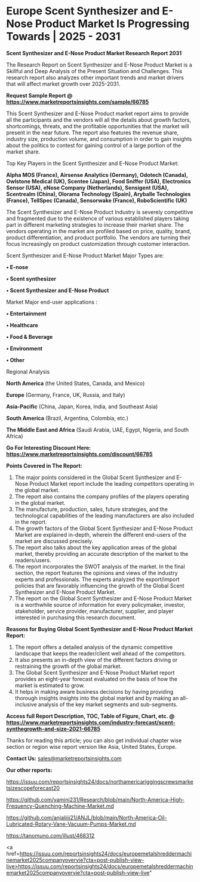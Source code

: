 # Europe Scent Synthesizer and E-Nose Product Market Is Progressing Towards | 2025 - 2031

<strong>Scent Synthesizer and E-Nose Product Market Research Report 2031</strong>

The Research Report on Scent Synthesizer and E-Nose Product Market is a Skillful and Deep Analysis of the Present Situation and Challenges. This research report also analyzes other important trends and market drivers that will affect market growth over 2025-2031.

<strong>Request Sample Report @ <a href=https://www.marketreportsinsights.com/sample/66785>https://www.marketreportsinsights.com/sample/66785</a></strong>

This Scent Synthesizer and E-Nose Product market report aims to provide all the participants and the vendors will all the details about growth factors, shortcomings, threats, and the profitable opportunities that the market will present in the near future. The report also features the revenue share, industry size, production volume, and consumption in order to gain insights about the politics to contest for gaining control of a large portion of the market share.

Top Key Players in the Scent Synthesizer and E-Nose Product Market:

<strong>Alpha MOS (France), Airsense Analytics (Germany), Odotech (Canada), Owlstone Medical (UK), Scentee (Japan), Food Sniffer (USA), Electronics Sensor (USA), eNose Company (Netherlands), Sensigent (USA), Scentrealm (China), Olorama Technology (Spain), Aryballe Technologies (France), TellSpec (Canada), Sensorwake (France), RoboScientific (UK)</strong>

The Scent Synthesizer and E-Nose Product Industry is severely competitive and fragmented due to the existence of various established players taking part in different marketing strategies to increase their market share. The vendors operating in the market are profiled based on price, quality, brand, product differentiation, and product portfolio. The vendors are turning their focus increasingly on product customization through customer interaction.

Scent Synthesizer and E-Nose Product Market Major Types are:

<strong>• E-nose

• Scent synthesizer

• Scent Synthesizer and E-Nose Product</strong>

Market Major end-user applications :

<strong>• Entertainment

• Healthcare

• Food & Beverage

• Environment

• Other</strong>

Regional Analysis

</u><strong><b>North America</b></strong> (the United States, Canada, and Mexico)

<strong><b>Europe </b></strong>(Germany, France, UK, Russia, and Italy)

<strong><b>Asia-Pacific</b></strong> (China, Japan, Korea, India, and Southeast Asia)

<strong><b>South America</b></strong> (Brazil, Argentina, Colombia, etc.)

<strong><b>The Middle East and Africa</b></strong> (Saudi Arabia, UAE, Egypt, Nigeria, and South Africa)

<strong>Go For Interesting Discount Here: <a href=https://www.marketreportsinsights.com/discount/66785>https://www.marketreportsinsights.com/discount/66785</a></strong>

<strong>Points Covered in The Report:</strong>
<ol>
  <li>The major points considered in the Global Scent Synthesizer and E-Nose Product Market report include the leading competitors operating in the global market.</li>
  <li>The report also contains the company profiles of the players operating in the global market.</li>
  <li>The manufacture, production, sales, future strategies, and the technological capabilities of the leading manufacturers are also included in the report.</li>
  <li>The growth factors of the Global Scent Synthesizer and E-Nose Product Market are explained in-depth, wherein the different end-users of the market are discussed precisely.</li>
  <li>The report also talks about the key application areas of the global market, thereby providing an accurate description of the market to the readers/users.</li>
  <li>The report incorporates the SWOT analysis of the market. In the final section, the report features the opinions and views of the industry experts and professionals. The experts analyzed the export/import policies that are favorably influencing the growth of the Global Scent Synthesizer and E-Nose Product Market.</li>
  <li>The report on the Global Scent Synthesizer and E-Nose Product Market is a worthwhile source of information for every policymaker, investor, stakeholder, service provider, manufacturer, supplier, and player interested in purchasing this research document.</li>
</ol>
<strong>Reasons for Buying Global Scent Synthesizer and E-Nose Product Market Report:</strong>

<ol>
  <li>The report offers a detailed analysis of the dynamic competitive landscape that keeps the reader/client well ahead of the competitors.</li>
  <li>It also presents an in-depth view of the different factors driving or restraining the growth of the global market.</li>
  <li>The Global Scent Synthesizer and E-Nose Product Market report provides an eight-year forecast evaluated on the basis of how the market is estimated to grow.</li>
  <li>It helps in making aware business decisions by having providing thorough insights insights into the global market and by making an all-inclusive analysis of the key market segments and sub-segments.</li>
</ol>
<strong>Access full Report Description, TOC, Table of Figure, Chart, etc. @ <a href=https://www.marketreportsinsights.com/industry-forecast/scent-synthegrowth-and-size-2021-66785>https://www.marketreportsinsights.com/industry-forecast/scent-synthegrowth-and-size-2021-66785</a></strong>


Thanks for reading this article; you can also get individual chapter wise section or region wise report version like Asia, United States, Europe.

<strong>Contact Us:</strong>
sales@marketreportsinsights.com

<strong>Our other reports:</strong>

<a href=https://issuu.com/reportsinsights24/docs/northamericariggingscrewsmarketsizescopeforecast20>https://issuu.com/reportsinsights24/docs/northamericariggingscrewsmarketsizescopeforecast20</a>

<a href=https://github.com/yamini231/Research/blob/main/North-America-High-Frequency-Quenching-Machine-Market.md>https://github.com/yamini231/Research/blob/main/North-America-High-Frequency-Quenching-Machine-Market.md</a>

<a href=https://github.com/anjaliiii21/ANJL/blob/main/North-America-Oil-Lubricated-Rotary-Vane-Vacuum-Pumps-Market.md>https://github.com/anjaliiii21/ANJL/blob/main/North-America-Oil-Lubricated-Rotary-Vane-Vacuum-Pumps-Market.md</a>

<a href=https://tanomuno.com/illust/468312>https://tanomuno.com/illust/468312</a>

<a href=https://issuu.com/reportsinsights24/docs/europemetalshreddermachinemarket2025companyovervie?cta=post-publish-view-live>https://issuu.com/reportsinsights24/docs/europemetalshreddermachinemarket2025companyovervie?cta=post-publish-view-live</a>"
